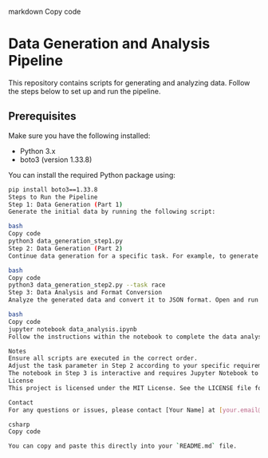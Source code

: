 markdown
Copy code
# Data Generation and Analysis Pipeline

This repository contains scripts for generating and analyzing data. Follow the steps below to set up and run the pipeline.

## Prerequisites

Make sure you have the following installed:

- Python 3.x
- boto3 (version 1.33.8)

You can install the required Python package using:

```bash
pip install boto3==1.33.8
Steps to Run the Pipeline
Step 1: Data Generation (Part 1)
Generate the initial data by running the following script:

bash
Copy code
python3 data_generation_step1.py
Step 2: Data Generation (Part 2)
Continue data generation for a specific task. For example, to generate data for the 'race' task, run:

bash
Copy code
python3 data_generation_step2.py --task race
Step 3: Data Analysis and Format Conversion
Analyze the generated data and convert it to JSON format. Open and run the provided Jupyter notebook:

bash
Copy code
jupyter notebook data_analysis.ipynb
Follow the instructions within the notebook to complete the data analysis and format conversion.

Notes
Ensure all scripts are executed in the correct order.
Adjust the task parameter in Step 2 according to your specific requirements.
The notebook in Step 3 is interactive and requires Jupyter Notebook to be installed.
License
This project is licensed under the MIT License. See the LICENSE file for details.

Contact
For any questions or issues, please contact [Your Name] at [your.email@example.com].

csharp
Copy code

You can copy and paste this directly into your `README.md` file.





